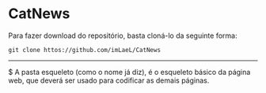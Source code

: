 # CatNews

Para fazer download do repositório, basta cloná-lo da seguinte forma:

    git clone httos://github.com/imLaeL/CatNews
    
--------------------------------------------------------------------------

$ A pasta esqueleto (como o nome já diz), é o esqueleto básico da página web, que deverá ser usado para codificar as demais páginas.
